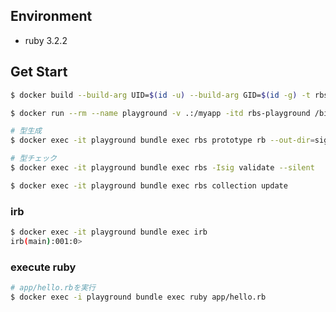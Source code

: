 ## Environment
- ruby 3.2.2

## Get Start
```bash
$ docker build --build-arg UID=$(id -u) --build-arg GID=$(id -g) -t rbs-playground .

$ docker run --rm --name playground -v .:/myapp -itd rbs-playground /bin/bash

# 型生成
$ docker exec -it playground bundle exec rbs prototype rb --out-dir=sig/prototype --base-dir=. app

# 型チェック
$ docker exec -it playground bundle exec rbs -Isig validate --silent

$ docker exec -it playground bundle exec rbs collection update
```

### irb
```bash
$ docker exec -it playground bundle exec irb
irb(main):001:0>

```

### execute ruby
```bash
# app/hello.rbを実行
$ docker exec -i playground bundle exec ruby app/hello.rb
```

